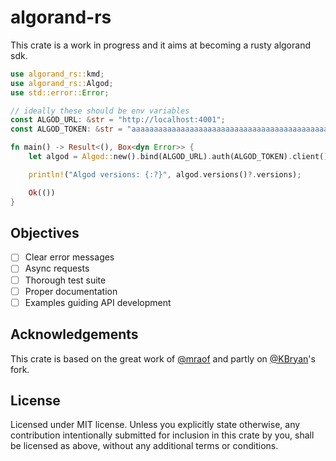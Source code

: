 # algorand-rs

This crate is a work in progress and it aims at becoming a rusty algorand sdk.

```rust
use algorand_rs::kmd;
use algorand_rs::Algod;
use std::error::Error;

// ideally these should be env variables
const ALGOD_URL: &str = "http://localhost:4001";
const ALGOD_TOKEN: &str = "aaaaaaaaaaaaaaaaaaaaaaaaaaaaaaaaaaaaaaaaaaaaaaaaaaaaaaaaaaaaaaaa";

fn main() -> Result<(), Box<dyn Error>> {
    let algod = Algod::new().bind(ALGOD_URL).auth(ALGOD_TOKEN).client()?;

    println!("Algod versions: {:?}", algod.versions()?.versions);

    Ok(())
}
```

## Objectives

- [ ] Clear error messages
- [ ] Async requests
- [ ] Thorough test suite
- [ ] Proper documentation
- [ ] Examples guiding API development

## Acknowledgements

This crate is based on the great work of [@mraof](https://github.com/mraof/rust-algorand-sdk) and partly on [@KBryan](https://github.com/KBryan/algorand_rust_sdk)'s fork.

## License

Licensed under MIT license.
Unless you explicitly state otherwise, any contribution intentionally submitted for inclusion in this crate by you, shall be licensed as above, without any additional terms or conditions.
